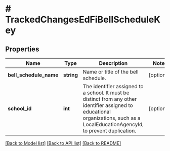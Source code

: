 # # TrackedChangesEdFiBellScheduleKey

## Properties

Name | Type | Description | Notes
------------ | ------------- | ------------- | -------------
**bell_schedule_name** | **string** | Name or title of the bell schedule. | [optional]
**school_id** | **int** | The identifier assigned to a school. It must be distinct from any other identifier assigned to educational organizations, such as a LocalEducationAgencyId, to prevent duplication. | [optional]

[[Back to Model list]](../../README.md#models) [[Back to API list]](../../README.md#endpoints) [[Back to README]](../../README.md)
